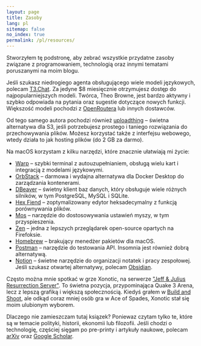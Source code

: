 ```yaml
---
layout: page
title: Zasoby
lang: pl
sitemap: false
no_index: true
permalink: /pl/resources/
---
```


Stworzyłem tę podstronę, aby zebrać wszystkie przydatne zasoby związane z programowaniem, technologią oraz innymi tematami poruszanymi na moim blogu.

Jeśli szukasz niedrogiego agenta obsługującego wiele modeli językowych, polecam [T3.Chat](https://t3.chat). Za jedyne $8 miesięcznie otrzymujesz dostęp do najpopularniejszych modeli. Twórca, Theo Browne, jest bardzo aktywny i szybko odpowiada na pytania oraz sugestie dotyczące nowych funkcji. Większość modeli pochodzi z [OpenRoutera](https://openrouter.ai/) lub innych dostawców.

Od tego samego autora pochodzi również [uploadthing](https://uploadthing.com/) – świetna alternatywa dla S3, jeśli potrzebujesz prostego i taniego rozwiązania do przechowywania plików. Możesz korzystać także z interfejsu webowego, wtedy działa to jak hosting plików (do 2 GB za darmo).

Na macOS korzystam z kilku narzędzi, które znacznie ułatwiają mi życie:
- [Warp](https://warp.dev/) – szybki terminal z autouzupełnianiem, obsługą wielu kart i integracją z modelami językowymi.
- [OrbStack](https://orbstack.dev/) – darmowa i wydajna alternatywa dla Docker Desktop do zarządzania kontenerami.
- [DBeaver](https://dbeaver.io/) – świetny klient baz danych, który obsługuje wiele różnych silników, w tym PostgreSQL, MySQL i SQLite.
- [Hex Fiend](https://hexfiend.com/) – zoptymalizowany edytor heksadecymalny z funkcją porównywania plików.
- [Mos](https://mos.caldis.me/) – narzędzie do dostosowywania ustawień myszy, w tym przyspieszenia.
- [Zen](https://zen-browser.app/) – jedna z lepszych przeglądarek open-source opartych na Firefoksie.
- [Homebrew](https://brew.sh/) – brakujący menedżer pakietów dla macOS.
- [Postman](https://www.postman.com/) – narzędzie do testowania API. Insomnia jest również dobrą alternatywą.
- [Notion](https://www.notion.so/) – świetne narzędzie do organizacji notatek i pracy zespołowej. Jeśli szukasz otwartej alternatywy, polecam [Obsidian](https://obsidian.md/).

Często można mnie spotkać w grze Xonotic, na serwerze ["Jeff & Julius
Resurrection Server"](http://145.239.66.73/resurrection.html). To świetna pozycja, przypominająca Quake 3 Arena, lecz z lepszą grafiką i większą społecznością. Kiedyś grałem w [Build and Shoot](https://www.buildandshoot.com/), ale odkąd coraz mniej osób gra w Ace of Spades, Xonotic stał się moim ulubionym wyborem.

Dlaczego nie zamieszczam tutaj ksiązek? Poniewaz czytam tylko te, które są w temacie polityki, historii, ekonomii lub filozofii. Jeśli chodzi o technologię, częściej sięgam po pre-printy i artykuły naukowe, polecam [arXiv](https://arxiv.org/) oraz [Google Scholar](https://scholar.google.com/).